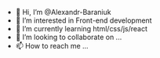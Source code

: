- 👋 Hi, I’m @Alexandr-Baraniuk
- 👀 I’m interested in Front-end development
- 🌱 I’m currently learning html/css/js/react
- 💞️ I’m looking to collaborate on ...
- 📫 How to reach me ...

<!---
Alexandr-Baraniuk/Alexandr-Baraniuk is a ✨ special ✨ repository because its `README.md` (this file) appears on your GitHub profile.
You can click the Preview link to take a look at your changes.
--->
